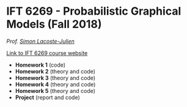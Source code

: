 # IFT 6269 - Probabilistic Graphical Models (Fall 2018)

*Prof. [Simon Lacoste-Julien](http://www.iro.umontreal.ca/~slacoste/)*

[Link to IFT 6269 course website]( http://www.iro.umontreal.ca/~slacoste/teaching/ift6269/A18/ )

* **Homework 1** (code)
* **Homework 2** (theory and code)
* **Homework 3** (theory and code)
* **Homework 4** (theory and code)
* **Homework 5** (theory and code)
* **Project** (report and code)

